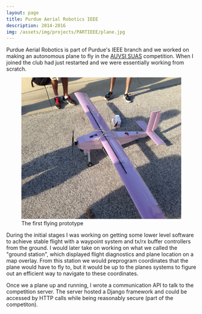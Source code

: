```yaml
---
layout: page
title: Purdue Aerial Robotics IEEE
description: 2014-2016
img: /assets/img/projects/PARTIEEE/plane.jpg
---
```


Purdue Aerial Robotics is part of Purdue's IEEE branch and we worked on making an autonomous plane to fly in the [AUVSI SUAS](http://www.auvsi-suas.org/) competition. When I joined the club had just restarted and we were essentially working from scratch.

<figure>
    <img src="/assets/img/projects/PARTIEEE/plane.jpg" style="width:500px;height:375px;">
    <figcaption>The first flying prototype</figcaption>
</figure>

During the initial stages I was working on getting some lower level software to achieve stable flight with a waypoint system and tx/rx buffer controllers from the ground. I would later take on working on what we called the "ground station", which displayed flight diagnostics and plane location on a map overlay. From this station we would preprogram coordinates that the plane would have to fly to, but it would be up to the planes systems to figure out an efficient way to navigate to these coordinates.

Once we a plane up and running, I wrote a communication API to talk to the competition server. The server hosted a Django framework and could be accessed by HTTP calls while being reasonably secure (part of the competiton).